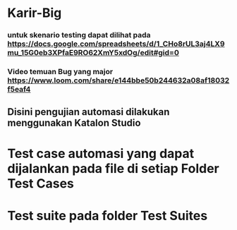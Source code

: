 # Karir-Big


### untuk skenario testing dapat dilihat pada https://docs.google.com/spreadsheets/d/1_CHo8rUL3aj4LX9mu_15G0eb3XPfaE9RO62XmY5xdOg/edit#gid=0
### Video temuan Bug yang major https://www.loom.com/share/e144bbe50b244632a08af18032f5eaf4

## Disini pengujian automasi dilakukan menggunakan Katalon Studio
# Test case automasi yang dapat dijalankan pada file di setiap Folder Test Cases
# Test suite pada folder Test Suites
